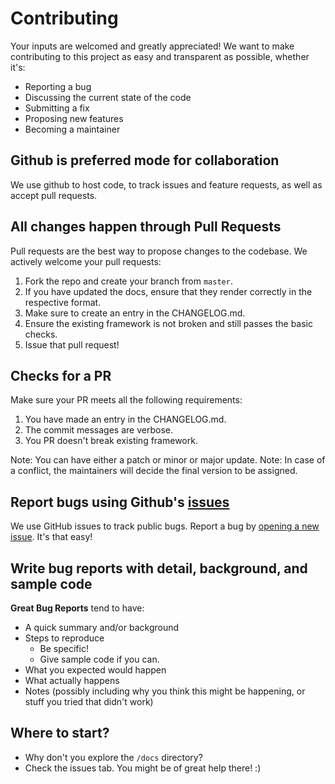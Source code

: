 Contributing
============

Your inputs are welcomed and greatly appreciated! We want to make contributing to this project as easy and transparent as possible, whether it's:

- Reporting a bug
- Discussing the current state of the code
- Submitting a fix
- Proposing new features
- Becoming a maintainer

## Github is preferred mode for collaboration


We use github to host code, to track issues and feature requests, as well as accept pull requests.

## All changes happen through Pull Requests


Pull requests are the best way to propose changes to the codebase. We actively welcome your pull requests:

1. Fork the repo and create your branch from `master`.
2. If you have updated the docs, ensure that they render correctly in the respective format.
3. Make sure to create an entry in the CHANGELOG.md.
4. Ensure the existing framework is not broken and still passes the basic checks.
5. Issue that pull request!

## Checks for a PR


Make sure your PR meets all the following requirements:

1. You have made an entry in the CHANGELOG.md.
2. The commit messages are verbose.
3. You PR doesn't break existing framework.

Note: You can have either a patch or minor or major update.
Note: In case of a conflict, the maintainers will decide the final version to be assigned.

## Report bugs using Github's [issues](<https://github.com/edwin7026/smitrv/issues>)

We use GitHub issues to track public bugs. Report a bug by [opening a new issue](<https://github.com/edwin7026/smitrv/issues/new>). It's that easy!

## Write bug reports with detail, background, and sample code


**Great Bug Reports** tend to have:

- A quick summary and/or background
- Steps to reproduce
  - Be specific!
  - Give sample code if you can. 
- What you expected would happen
- What actually happens
- Notes (possibly including why you think this might be happening, or stuff you tried that didn't work)

## Where to start?
- Why don't you explore the `/docs` directory?
- Check the issues tab. You might be of great help there! :)
